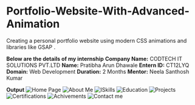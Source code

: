 # Portfolio-Website-With-Advanced-Animation
Creating a personal portfolio website using modern CSS animations and libraries like GSAP .

 **Below are the details of my internship**
**Company Name:** CODTECH IT SOLUTIONS PVT.LTD
**Name:** Pratibha Arun Dhawale
**Entern ID:** CT12LYQ
**Domain:** Web Development
**Duration:** 2 Months
**Mentor:** Neela Santhosh Kumar

**Output**
![Home Page](https://github.com/user-attachments/assets/60d61c8d-6737-4e1e-925d-e90aa8ebce52)
![About Me](https://github.com/user-attachments/assets/586c169b-bf1b-424a-91ac-532b08900468)
![ISkills](https://github.com/user-attachments/assets/b3c28f05-e002-4589-8854-df997167a210)
![Education](https://github.com/user-attachments/assets/d76c46a5-1d4f-47b5-9085-9dc96301ceeb)
![Projects](https://github.com/user-attachments/assets/5eb302ab-72c8-4318-9bc2-0e6381932d65)
![Certifications](https://github.com/user-attachments/assets/56704563-a385-403d-8545-73603503f484)
![Achivements](https://github.com/user-attachments/assets/972fe3e6-baac-48a9-921b-882bb169db1c)
![Contact me](https://github.com/user-attachments/assets/42135732-b731-42d3-bdbe-2004c58bbf3a)
